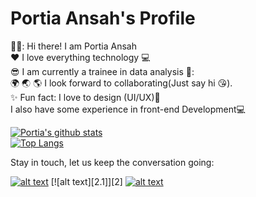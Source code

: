 # Portia Ansah's Profile
💁‍♀️: Hi there! I am Portia Ansah</br>
:heart: I love everything technology :computer:</br>
:sunglasses: I am currently a trainee in data analysis 🙂:</br>
:earth_africa: :earth_asia: :earth_americas: I look forward to collaborating(Just say hi 😘). </br>
:sparkles: Fun fact: I love to design (UI/UX)🎨 </br>I also have some experience in front-end Development💻</br>


[![Portia's github stats](https://github-readme-stats.vercel.app/api?username=PAnsah98&show_icons=true&theme=radical&count_private=true)</br>
![Top Langs](https://github-readme-stats.vercel.app/api/top-langs/?username=PAnsah98&show_icons=true&theme=radical&count_private=true)](https://github.com/anuraghazra/github-readme-stats)</br>

Stay in touch, let us keep the conversation going: 
<!-- Please don't remove this: Grab your social icons from https://github.com/carlsednaoui/gitsocial -->

<!-- display the social media buttons in your README -->

[![alt text][1.1]][1]
[![alt text][2.1]][2]
[![alt text][6.1]][6]

<!-- links to social media icons -->
<!-- no need to change these -->

<!-- icons with padding -->

[1.1]: http://i.imgur.com/tXSoThF.png (twitter icon with padding)
[6.1]: http://i.imgur.com/0o48UoR.png (github icon with padding)

<!-- links to your social media accounts -->
<!-- update these accordingly -->

[1]: http://www.twitter.com/ewuraesiii
[6]: http://www.github.com/PAnsah98

<!-- Please don't remove this: Grab your social icons from https://github.com/carlsednaoui/gitsocial -->
